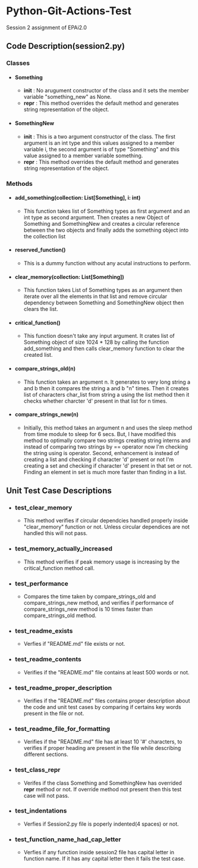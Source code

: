 # Python-Git-Actions-Test

Session 2 assignment of EPAi2.0

## Code Description(session2.py)

### Classes

- #### Something

  - __init__ : No arugument constructor of the class and it sets the member variable "something_new" as None.
  - __repr__ : This method overrides the default method and generates string representation of the object.

- #### SomethingNew

  - __init__ : This is a two argument constructor of the class. The first argument is an int type and this values assigned to a member variable i, the second argument is of type "Something" and this value assigned to a member variable something.
  - __repr__ : This method overrides the default method and generates string representation of the object.

### Methods

- #### add_something(collection: List[Something], i: int)

  - This function takes list of Something types as first argument and an int type as second argument. Then creates a new Object of Something and SomethingNew and creates a circular reference between the two objects and finally adds the something object into the collection list

- #### reserved_function()

  - This is a dummy function without any acutal instructions to perform.

- #### clear_memory(collection: List[Something])

  - This function takes List of Something types as an argument then iterate over all the elements in that list and remove circular dependency between Something and SomethingNew object then clears the list.

- #### critical_function()

  - This function doesn't take any input argument. It crates list of Something object of size 1024 * 128 by calling the function add_something and then calls clear_memory function to clear the created list.

- #### compare_strings_old(n)

  - This function takes an argument n. It generates to very long string a and b then it compares the string a and b "n" times.
  Then it creates list of characters char_list from string a using the list method then it checks whether charcter 'd' present in that list for n times.

- #### compare_strings_new(n)

  - Initially, this method takes an argument n and uses the sleep method from time module to sleep for 6 secs. But, I have modified this method to optimally compare two strings creating string interns and instead of comparing two strings by == operator now I'm checking the string using is operator.
  Second, enhancement is instead of creating a list and checking if character 'd' present or not I'm creating a set and checking if character 'd' present in that set or not. Finding an element in set is much more faster than finding in a list.

## Unit Test Case Descriptions

- ### test_clear_memory

  - This method verifies if circular dependcies handled properly inside "clear_memory" function or not. Unless circular dependices are not handled this will not pass.

- ### test_memory_actually_increased

  - This method verifies if peak memory usage is increasing by the critical_function method call.

- ### test_performance

  - Compares the time taken by compare_strings_old and compare_strings_new method, and verifies if performance of compare_strings_new method is 10 times faster than compare_strings_old method.

- ### test_readme_exists

  - Verfies if "README.md" file exists or not.

- ### test_readme_contents

  - Verifies if the "README.md" file contains at least 500 words or not.

- ### test_readme_proper_description

  - Verifies if the "README.md" files contains proper description about the code and unit test cases by comparing if certains key words present in the file or not.

- ### test_readme_file_for_formatting

  - Verifies if the "README.md" file has at least 10 '#' characters, to verifies if proper heading are present in the file while describing different sections.

- ### test_class_repr

  - Verifes if the class Something and SomethingNew has overrided __repr__ method or not. If override method not present then this test case will not pass.

- ### test_indentations

  - Verfies if Session2.py file is poperly indented(4 spaces) or not.

- ### test_function_name_had_cap_letter

  - Verfies if any function inside session2 file has capital letter in function name. If it has any capital letter then it fails the test case.

